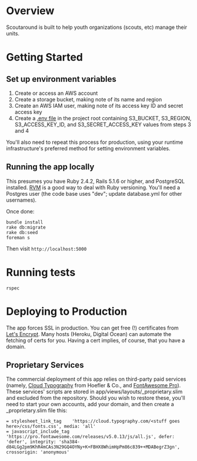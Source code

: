 # Overview

Scoutaround is built to help youth organizations (scouts, etc) manage their units.

# Getting Started

## Set up environment variables

1. Create or access an AWS account
2. Create a storage bucket, making note of its name and region
3. Create an AWS IAM user, making note of its access key ID and secret access key
4. Create a [.env file](https://github.com/bkeepers/dotenv) in the project root containing S3_BUCKET, S3_REGION, S3_ACCESS_KEY_ID, and S3_SECRET_ACCESS_KEY values from steps 3 and 4

You'll also need to repeat this process for production, using your runtime infrastructure's preferred method for setting environment variables.

## Running the app locally

This presumes you have Ruby 2.4.2, Rails 5.1.6 or higher, and PostgreSQL installed. [RVM](http://rvm.io) is a good way to deal with Ruby versioning. You'll need a Postgres user (the code base uses "dev"; update database.yml for other usernames).

Once done:

```
bundle install
rake db:migrate
rake db:seed
foreman s
```

Then visit `http://localhost:5000`

# Running tests

```
rspec
```

# Deploying to Production

The app forces SSL in production. You can get free (!) certificates from [Let's Encrypt](https://letsencrypt.org). Many hosts (Heroku, Digital Ocean) can automate the fetching of certs for you. Having a cert implies, of course, that you have a domain.

## Proprietary Services

The commercial deployment of this app relies on third-party paid services (namely, [Cloud Typography](https://www.typography.com/cloud/welcome/) from Hoefler & Co., and [FontAwesome Pro](https://fontawesome.com/pro)). These services' scripts are stored in app/views/layouts/_proprietary.slim and excluded from the repository. Should you wish to restore these, you'll need to start your own accounts, add your domain, and then create a _proprietary.slim file this:

```
= stylesheet_link_tag    'https://cloud.typography.com/<stuff goes here>/css/fonts.css', media: 'all'
= javascript_include_tag 'https://pro.fontawesome.com/releases/v5.0.13/js/all.js', defer: 'defer', integrity: 'sha384-d84LGg2pm9KhR4mCAs3N29GQ4OYNy+K+FBHX8WhimHpPm86c839++MDABegrZ3gn', crossorigin: 'anonymous'
```
